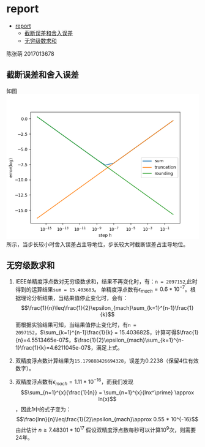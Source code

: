 # report

- [report](#report)
  - [截断误差和舍入误差](#截断误差和舍入误差)
  - [无穷级数求和](#无穷级数求和)

陈张萌 2017013678

## 截断误差和舍入误差

如图![image](images/1-1.png)所示，当步长较小时舍入误差占主导地位，步长较大时截断误差占主导地位。

## 无穷级数求和

1. IEEE单精度浮点数对无穷级数求和，结果不再变化时，有：`n = 2097152`,此时得到的运算结果`sum = 15.403683`。
单精度浮点数有$\epsilon_{mach}= 0.6 * 10^{-7}$。根据理论分析结果，当结果值停止变化时，会有：
$$\frac{1}{n}\leq\frac{1}{2}\epsilon_{mach}\sum_{k=1}^{n-1}\frac{1}{k}$$
而根据实验结果可知，当结果值停止变化时，有`n = 2097152`，$\sum_{k=1}^{n-1}\frac{1}{k} = 15.403682$，计算可得$\frac{1}{n}=4.5513465e-07$，$\frac{1}{2}\epsilon_{mach}\sum_{k=1}^{n-1}\frac{1}{k}=4.6211045e-07$，满足上式。

2. 双精度浮点数计算结果为`15.179888426694328`，误差为0.2238（保留4位有效数字）。

3. 双精度浮点数有$\epsilon_{mach}= 1.11 * 10^{-16}$，而我们发现
$$\sum_{n=1}^{x}{\frac{1}{n}} = \sum_{n=1}^{x}{lnx^\prime} \approx ln(x)$$
，因此1中的式子变为：
$$\frac{lnn}{n}\leq\frac{1}{2}\epsilon_{mach}\approx 0.55 * 10^{-16}$$
由此估计 $n \geq 7.48301 * 10^{17}$
假设双精度浮点数每秒可以计算$10^{9}$次，则需要24年。
